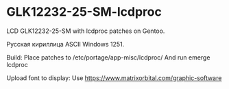 # GLK12232-25-SM-lcdproc
LCD GLK12232-25-SM with lcdproc patches on Gentoo.

Русская кириллица ASCII Windows 1251.

Build:
Place patches to /etc/portage/app-misc/lcdproc/
And run
emerge lcdproc

Upload font to display:
Use https://www.matrixorbital.com/graphic-software
